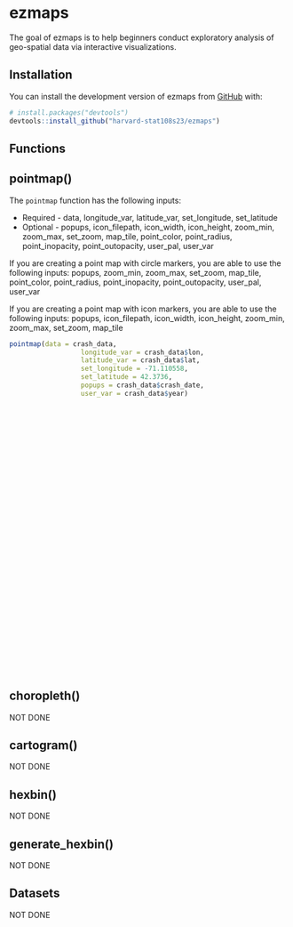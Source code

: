 
<!-- README.md is generated from README.Rmd. Please edit that file -->

# ezmaps

<!-- badges: start -->
<!-- badges: end -->

The goal of ezmaps is to help beginners conduct exploratory analysis of
geo-spatial data via interactive visualizations.

## Installation

You can install the development version of ezmaps from
[GitHub](https://github.com/) with:

``` r
# install.packages("devtools")
devtools::install_github("harvard-stat108s23/ezmaps")
```

## Functions

## pointmap()

The `pointmap` function has the following inputs:

- Required - data, longitude_var, latitude_var, set_longitude,
  set_latitude
- Optional - popups, icon_filepath, icon_width, icon_height, zoom_min,
  zoom_max, set_zoom, map_tile, point_color, point_radius,
  point_inopacity, point_outopacity, user_pal, user_var

If you are creating a point map with circle markers, you are able to use
the following inputs: popups, zoom_min, zoom_max, set_zoom, map_tile,
point_color, point_radius, point_inopacity, point_outopacity, user_pal,
user_var

If you are creating a point map with icon markers, you are able to use
the following inputs: popups, icon_filepath, icon_width, icon_height,
zoom_min, zoom_max, set_zoom, map_tile

``` r
pointmap(data = crash_data,
                  longitude_var = crash_data$lon,
                  latitude_var = crash_data$lat,
                  set_longitude = -71.110558,
                  set_latitude = 42.3736,
                  popups = crash_data$crash_date,
                  user_var = crash_data$year)
```

<div class="leaflet html-widget html-fill-item-overflow-hidden html-fill-item" id="htmlwidget-ad5cacf107df1125181b" style="width:75%;height:480px;"></div>
<script type="application/json" data-for="htmlwidget-ad5cacf107df1125181b">{"x":{"options":{"minZoom":12,"maxZoom":19,"crs":{"crsClass":"L.CRS.EPSG3857","code":null,"proj4def":null,"projectedBounds":null,"options":{}}},"setView":[[42.3736,-71.110558],13,[]],"calls":[{"method":"addTiles","args":["https://{s}.tile.openstreetmap.org/{z}/{x}/{y}.png",null,null,{"minZoom":0,"maxZoom":18,"tileSize":256,"subdomains":"abc","errorTileUrl":"","tms":false,"noWrap":false,"zoomOffset":0,"zoomReverse":false,"opacity":1,"zIndex":1,"detectRetina":false,"attribution":"&copy; <a href=\"https://openstreetmap.org\">OpenStreetMap<\/a> contributors, <a href=\"https://creativecommons.org/licenses/by-sa/2.0/\">CC-BY-SA<\/a>"}]},{"method":"addCircleMarkers","args":[[42.37011092,42.37057218,42.39463107,42.36016348,42.38858698,42.3752588,42.37275294,42.39406689,42.37435283,42.36150333,42.37347159,42.36795628,null,42.39541151,null,42.38590086,42.36710672,42.36876999,42.37348376,42.36750728,42.3721878,42.37435283,42.37054363,42.35966356,42.37396557,42.37397261,42.36016348,42.36829918,42.3719476,42.36725916,42.39471136,42.37492501,42.36659322,42.36541239,42.36612565,42.37338279,42.37260995,null,42.36501392,42.37007682,42.38130889,42.35737323,42.37228335,42.36578954,42.36993633,42.36297997,42.37007682,42.36963579,42.37058122,42.36981846,42.36419522,42.3592448,42.35399831,42.36083373,42.36515433,42.38716771,42.36265402,42.37372467,42.36993633,42.39118847,42.36652235,42.37221741,42.36186778,42.37108482,42.36981846,42.36900353,42.37212375,42.36016348,42.36254709,null,42.3894274,42.36083373,42.36083373,42.37370476,42.36507209,42.38711555,42.36852372,42.36001181,42.37435283,42.36890517,42.3553517,42.38005914,42.36297997,42.3716117,42.37750586,42.36635269,42.37102118,42.36270969,42.3628319,42.3721878,42.37318903,42.37149155,42.36502525,42.37191986,42.36417562,42.36430552,42.35753628,42.35809988,42.3718952,42.35788489,42.37156818,42.38745487,42.37007101,42.37452939,42.37085451,42.37191986,42.35663246,42.39000606,42.36770233,42.37559475,42.36659322,42.36635269,42.36272086,42.36710672,42.37334005,42.39093828,42.36463508,42.35481204,42.36442912,42.37221741,42.3733491,42.3714165,42.36297997,42.36578954,42.37762549,42.36705189,42.3600278,42.36686667,42.36981846,42.36265402,42.37519517,42.39478984,42.36083373,42.3726512,42.37531132,42.37808419,42.37320091,42.39264899,42.35413089,42.35399831,42.37737745,42.37519517,42.37876502,42.36621807,42.3725658,42.37291027,42.3646751,42.390985,42.36931392,42.3700943,42.39662463,42.39010188,42.39890194,42.36700063,42.36627634,42.35615642,42.39317246,42.36001181,42.36716938,42.36016348,42.36480919,42.36333576,42.36507209,42.36981846,42.38877777,42.35898456,42.36297997,42.36710672,42.37372467,42.38383745,42.37218841,42.36659322,42.37397261,42.36707411,42.3648597,42.37402049,42.38739962,42.37443186,42.36486893,42.39946158,42.390985,42.3725658,42.37004552,42.36198396,42.38168099,42.36272069,42.37143823,42.3762591,42.3733821,42.37526713,42.38156485,42.36148728,42.36501392,42.37230152,42.39010084,42.3592448,42.37372467,42.36898109,42.37372467,42.39406689,42.37196636,42.36016348,42.36927687,42.36016348,42.36398408,42.39753793,42.36342024,42.3728477,42.36129893,null,42.39356069,42.37547219,42.36578954,42.35966356,42.38681423,42.37393895,42.38749107,42.36510786,42.37234729,42.38965074,42.36270969,42.3653988,42.36169136,42.38432797,42.36475591,42.36336436,42.36297997,null,42.36725916,42.36414994,42.36523659,42.3733491,42.35941455,42.36680952,42.3728477,42.36708324,42.36993633,42.38915935,42.39306123,42.36417562,42.37191986,42.36175762,42.37007101,42.37372467,42.35837974,42.37212375,42.36016348,42.36578954,42.36083373,42.36640147,42.37224794,42.36258845,42.37547219,42.3721878,42.36270969,42.37108482,42.36083373,42.37085451,42.36782717,42.36598658,42.36255642,42.36774921,42.36829918,42.37229022,42.38525198,42.36016348,42.36425786,42.37068501,42.36506792,42.36621649,42.37519517,42.36083373,42.36975378,42.3733821,42.37998311,42.36602572,42.36630161,42.36572763,42.36083373,42.36083373,42.36494422,42.39667829,42.36016348,42.37081247,42.3572043,42.36272086,42.3725658,42.36963579,42.37704615,null,42.3924948,42.37547219,42.36641217,42.36898109,42.35776698,42.35943938,42.35458312,42.38596786,42.38858698,42.39641866,42.36334703,42.37700303,42.38912372,42.37677641,42.3622016,42.37762549,42.35818563,42.37408299,42.38806222,42.37818169,42.36502525,42.37149155,42.37304379,42.37155344,42.35818563,42.35992644,42.36016348,42.36659322,42.37372467,42.37209591,42.3716423,42.39744633,42.38915935,42.37521351,42.36388581,42.36189015,42.36016348,42.39846799,42.3716423,42.39000606,42.37372467,42.37959551,42.3714165,42.37196636,42.37198466,42.36473547,42.37499142,42.37267351,42.37738137,42.36265402,42.36138626,42.36981846,42.35818563,42.37717496,42.36442912,42.36414994,42.36928439,42.36442912,42.37007682,42.36083373,42.35753628,42.36539886,42.36388471,42.3721878,42.36083373,42.37515523,42.36585234,42.37547219,42.35513023,42.36821231,42.36400356,42.35753628,42.37448929,42.37596507,42.39179576,42.39572049,42.37191986,42.39118847,42.38625586,42.36785153,42.38259303,42.37255872,42.38483393,42.39093828,42.36530445,42.37231502,42.3700943,42.36536707,42.37209591,42.37291027,42.36281702,42.36621807,42.39209718,42.38378998,42.38058536,42.36272086,42.36830888,42.35610011,42.37525991,42.36609606,42.36917619,42.37011092,42.36515433,42.36200391,42.36448726,42.38389798,42.3721878,42.36126512,42.37310748,42.39406689,42.39744633,42.37414954,42.36491203,42.36812855,42.36771809,42.39744633,42.38483393,42.37750586,42.3842304,42.37576122,42.39013209,42.37484716,42.37998311,42.37998311,42.37469587,42.36321295,42.36297703,42.36515433,42.36351198,42.3592448,42.35901555,42.37134547,42.38083812,42.36138626,42.37547219,42.3622016,42.37404702,42.37336181,42.38138105,42.36879668,42.37615199,42.36885063,42.38378998,42.37575922,42.37080192,42.36981846,42.36148728,42.3592448,42.36507209,42.37047495,42.37316777,42.3553517,42.35753628,42.39347553,42.37285131,42.36598658,42.36970444,42.38346166,42.36630241,42.37116012,42.36917619,42.39157618,42.37700516,42.36321295,42.37274747,42.37172281,42.36885063,42.38538289,42.38072428,42.36507096,42.36579067,42.36344362,42.37342548,42.37231775,42.37632772,42.37789843,42.37211933,42.36979721,42.37982569,42.37370109,42.37011541,42.36442605,42.37241057,42.38013524,42.38362854,42.37876896,42.36298168,42.37639141,42.3748341,42.37164172,42.36510616,42.39347608,42.3835307,42.38942739,42.36978588,42.37219004,42.3728486,42.37631537,42.38670297,42.3687851,42.3974469,42.36927524,42.36526398,42.38877663,42.38916217,42.3678532,42.39306174,42.37396867,42.3777432,42.36016631,42.37228746,42.35753823,42.35753823,42.37338549,42.37693047,42.36083644,42.36525307,42.36931731,42.37277167,42.3695522,42.35395864,42.36105005,42.36639934,42.39884546,42.37007739,42.39141205,42.39000439,42.36272287,42.38617502,42.36016631,42.37338549,42.37112681,42.38581263,42.36272287,42.38891641,42.36471315,42.36957387,42.37219004,42.37228909,42.3763367,42.39032309,42.38975384,42.36957387,42.37004945,42.39339978,42.37470524,42.37291252,42.3698162,42.39370847,42.36298168,42.35511337,42.37231775,42.358752,42.36486549,42.36226586,42.37634583,42.3623622,42.37200807,42.3596419,42.36416465,42.37762267,42.37519969,42.3664133,42.37082631,42.3738387,42.37085267,42.39032309,42.36489951,42.363418,42.39479856,42.38241027,42.3643027,42.37547105,42.3658786,42.37275352,42.37061451,42.36750512,42.38156427,42.36287944,42.36658985,42.36471315,42.36881885,42.37256499,42.36448522,42.36957387,42.3855611,42.36187058,42.39790316,42.36782814,42.37335213,42.37320373,42.36876607,42.36175353,42.35593316,null,42.37515149,42.36168966,42.35535339,42.36579067,42.37982569,42.36384627,42.36175353,42.3759857,42.35753823,42.36598773,42.38083741,42.36279751,42.37596506,42.37338549,42.37311407,42.36559134,42.37231233,42.37011541,42.36935474,42.3813805,42.36272287,42.38087441,42.36968709,42.37738235,42.38174578,42.37445938,42.3653911,42.35912283,42.37428128,42.39467006,42.36272287,42.37082573,42.39368067,42.36540004,42.3678532,42.36829386,42.36900299,42.36928494,42.36706557,42.38156427,42.37519969,42.36888833,42.37183982,42.37085267,42.37434551,42.37469868,42.37396867,42.35912281,42.39797722,42.36137286,null,42.37372801,42.36830199,42.37241057,42.39393868,42.35905276,42.35905276,42.36913107,42.37305611,42.37011541,42.35949177,42.38916217,42.37483135,42.39179969,42.35703916,42.36298111,42.37334468,42.3614846,42.37045618,42.37338275,42.37338549,42.39308197,42.36258456,42.37452603,42.3643045,42.35818886,42.36197951,42.36559134,42.36885008,42.36228828,42.35912281,42.37221776,42.39099556,42.36931731,42.38679581,42.37662442,42.36492385,42.37357068,42.37277167,42.37169837,42.3974469,42.3817375,42.36917563,42.37338549,42.38537656,42.36711064,42.38013524,42.37210042,42.37876896,42.39662688,42.36280398,42.37238003,42.38272498,42.36235482,42.36928494,42.37118989,42.39541151,42.37715579,42.36519462,42.37164172,42.36579067,42.37998296,42.35837862,42.3710178,42.36286267,42.39133187,42.36168967,42.37470524,42.36540003,42.37211933,42.36472646,42.36957387,42.36838012,42.36838012,42.36405554,42.37141324,42.36922246,null,42.36748947,42.37515149,42.36698764,42.37080349,42.36271258,42.36507963,42.39025253,42.36657032,42.35703248,42.37210042,42.37943431,42.36393321,42.36083644,42.37221776,42.36227582,42.36931731,42.36931731,42.37236021,42.36981588,42.36742656,42.36711064,42.37396953,42.39339978,42.39398959,42.37219004,null,42.37597712,42.36197951,42.37086604,42.37324674,42.36168967,42.38923883,42.36175353,42.37141804,42.3748608,42.35733229,42.36701562,42.37082399,42.36393321,42.39267491,42.36560001,42.35703248,42.37081652,42.38078486,42.36650411,42.37062956,42.36016631,42.37322957,42.36138439,42.35818886,42.36948473,42.36372006,42.36559134,42.37009824,42.37141804,42.37348707,42.37211933,42.39070095,42.36876198,42.35445696,42.37626055,42.38174578,42.37389258,42.37771669,42.36388868,42.38560317,42.36344914,42.37306117,42.36083644,42.39111891,42.35943891,42.37653358,42.37275352,42.37789843,42.36787996,42.37089247,42.36507096,42.37537792,42.38943607,42.36876607,42.39179606,42.38383969,42.39352501,42.39370847,42.37371733,42.37682592,42.35453197,42.36971225,42.39467006,42.37275352,42.37258653,null,42.37456722,42.35736869,42.36664513,42.39087683,42.36629773,42.37234777,42.36414513,42.3786341,42.36471315,42.37200596,42.3614846,42.37534203,42.36473875,42.36982455,42.37024957,42.36974385,42.35398568,42.37275352,42.37519969,42.37653358,42.38711667,42.3974469,42.37256499,42.36451178,42.37439025,42.39569574,42.36618971,42.37009824,42.37269807,42.37396867,42.35806525,42.37141324,42.36830199,42.3835307,42.36326752,42.36227933,42.37191591,42.37653358,42.36292491,42.36153877,42.38924764,42.37428566,42.38689316,42.36502263,42.37750359,42.36830199,42.37085267,42.39000439,42.37485866,42.36207707,42.37673451,42.37011541,42.37219004,42.36473875,42.36271258,42.39180474,42.36498496,42.37307981,42.37435488,42.38241027,42.35662385,42.38777168,42.38208988,42.38094337,42.37897462,42.3710178,42.37275352,42.39469571,42.35736869,42.36525307,42.36271258,42.37149491,42.37142192,42.37228648,42.3648991,42.37331616,42.36258456,42.37318449,null,42.36634418,42.36932598,42.36958319,42.37172505,42.37315715,42.36083644,42.36442605,42.38256267,42.39965698,42.37123085,42.36777033,42.39053195,42.38156427,42.36083644,42.38906493,42.37338549,42.37273941,42.38918271,42.36878535,42.38832658,42.37738137,42.37096547,42.37053372,42.39393868,42.39399827,42.37222231,42.3648368,42.35398568,null,42.3672951,42.36596325,42.37372801,42.35889133,42.37102079,42.36443473,42.37347515,42.36416465,42.35545534,42.37219004,42.36441139,42.36388793,42.36851976,42.37896595,42.39264899,42.37102079,42.36138439,42.35628172,42.38537656,42.36931731,42.36838012,42.38358051,42.37421518,42.36931731,42.37291252,42.36227416,42.37419882,42.36254439,42.37219004,42.39096687,42.35898512,42.36880115,42.36471315,42.38815637,42.36914399,42.35398568,42.35890887,42.37865829,42.35398568,42.36880115,42.36083644,42.33350852,42.37425594,42.36974384,42.37165656,42.38875967,42.39118565,42.37469868,42.37310278,42.36830199,42.37590137,42.37318563,42.36635517,42.35649434,42.38028481,42.38156427,42.39941199,42.39572389,42.37047495,42.37093092,42.39662688,42.37210042,42.37210042,42.36084528,42.38346113,42.3981184,42.37219004,42.37219004,42.36473875,42.38688956,42.36922246,42.3643027,42.37752298,42.39984738,42.37961309,42.37139223,42.36777033,42.35764071,42.37066952,42.36083644,42.37313374,42.36922233,42.36886242,42.36560001,42.37823324,42.3614846,42.36830199,42.3664785,42.37377044,42.35398568,42.36618971,42.38866765,42.37219004,42.38242458,42.36148013,42.38655496,42.3710178,42.38861794,42.36321046,42.37087272,42.37998297,42.39467006,42.36940083,42.37378065,42.36668842,42.37011541,42.36993184,42.37435488,42.35580871,42.35863227,42.36207707,42.40259649,42.36083644,42.36987436,42.37492901,42.37505814,42.37378564,42.37212801,42.37547105,42.37301505,42.36905236,42.35616114,42.37335147,42.36847715,42.3718282,42.37277167,42.36787996,42.3712304,42.36777917,42.38916217,42.36579067,42.36829809,42.3951361,42.37256499,42.37435488,42.37318563,42.36291851,42.37191591,42.36931731,42.3601663,42.36767656,42.35398568,42.364547,42.36517257,42.3566953,42.37225433,42.37435488,42.37487068,42.38423434,42.3989945,42.36682769,42.36394593,42.36839986,42.36375513,42.3658786,42.36437266,42.36147795,42.39016082,42.36635517,42.36161889,42.38952199,42.37519969,42.36001851,42.37488548,42.39054819,42.36471315,42.37116432,42.3632747,42.37006501,42.36876607,42.38681029,42.36911469,42.35886625,42.37108539,42.3664133,42.3908362,42.37213576,42.36471315,42.38916217,42.37277167,42.36382647,42.3732005,42.37614919,42.39304784,42.39452658,42.36696425,42.37275352,42.38802005,42.37347515,42.38971361,42.36928494,42.36625915,42.3741488,42.36677578,42.38156427,42.35684371,42.35634305,42.3698162,42.37878892,42.35543593,42.36820068,42.37464474,42.36791732,42.37519969,42.37228648,42.3601663,42.36299035,42.38716774,42.37487068,42.37219004,42.36511484,42.37360318,42.39161278,42.37737948,42.397024,42.36451178,42.38858303,42.36917563,42.36321046,42.37225123,42.36876607,42.37435488,42.37369462,42.36993184,42.37264467,42.35818886,42.40094149,42.37207688,42.36787996,42.37323695,42.37896595,42.37225123,42.36931731,42.37156532,42.37801164,42.3601663,42.3714008,42.36821619,42.36917563,42.36083644,42.38013524,42.38147191,42.36549535,42.368661,42.37314132,42.39462259,42.37219004,42.36957387,42.40065189,42.403892,42.38241027,42.36598773,42.37514982,42.37656767,42.37334467,42.37291252,42.37729882,42.35398568,42.35594464,42.38151029,42.38208988,42.36360738,42.37275352,42.37423441,42.38928451,42.37340707,42.37219004,42.36629773,42.36629717,42.36221058,null,42.36721955,42.3687851,42.36696425,42.37219004,42.36207707,42.3698162,42.37219004,42.36982487,42.36071463,42.36913045,42.37002726,42.36502538,42.36698764,42.36085883,42.37401766,42.38909132,42.3978372,42.36138439,42.39651848,42.37011541,42.39984738,42.38156427,42.36298111,42.37219004,42.37164172,42.36579067,42.36493641,42.36924337,42.3643027,42.3734622,42.39025253,42.37372801,42.36287944,42.36475599,42.38323962,42.3652867,42.37662442,42.37281569,42.36298168,42.37092663,42.39828619,42.36478748,42.38737039,42.36480689,42.39513225,42.37142232,42.39890364,42.35398568,42.35398568,42.36471315,42.36559134,42.36485117,42.39133187,42.37291252,42.39179606,42.37004944,42.38937429,42.37216003,42.36480689,42.39025253,42.38916217,42.3698162,42.36517257,42.37322957,42.38625829,42.36517988,42.38241027,42.37275352,42.39016621,42.3673351,42.37378933,42.36397903,42.36000983,42.3611191,42.37164172,42.38908064,42.36659083,null,42.36442272,42.37291252,42.36149484,42.38204465,42.35818886,42.37211933,42.37205342,42.3601663,42.3601663,42.40027534,42.38204465,42.37487068,42.35736869,42.39016621,42.37247496,42.37207688,42.37149491,42.37181873,42.37211933,42.36321046,42.37525435,null,42.37149491,42.37225123,42.3749681,42.36083644,42.36218953,42.39452658,42.39000439,42.36298111,42.3601663,42.38109863,42.39525354,null,42.37738137,42.39339978,42.39010349,42.36885008,42.37996349,42.37225123,42.37232643,null,42.36083644,42.38068992,42.37087272,42.3710178,42.39259927,null,null],[-71.11293535,-71.11356387,-71.14244504,-71.09484827,-71.11900383,-71.14593003,-71.09327421,-71.14051708,-71.11879817,-71.08431485,-71.1005303,-71.09380282,null,-71.12808203,null,-71.12347687,-71.09542295,-71.094781,-71.09885467,-71.10973405,-71.09898431,-71.11879817,-71.08720573,-71.0986267,-71.12148383,-71.11277816,-71.09484827,-71.10175275,-71.08707515,-71.07772117,-71.14511664,-71.13420282,-71.10569696,-71.07985802,-71.09294048,-71.11948395,-71.09870238,null,-71.10458992,-71.10293138,-71.13732311,-71.10802434,-71.12188242,-71.09209283,-71.09619402,-71.09958897,-71.10293138,-71.08014563,-71.11357595,-71.12245564,-71.07691611,-71.08714593,-71.11101904,-71.0959972,-71.10615511,-71.12822988,-71.09905689,-71.1008201,-71.09619402,-71.13274848,-71.08804537,-71.11556929,-71.10078567,-71.11609824,-71.12245564,-71.11025902,-71.08849454,-71.09484827,-71.09679961,null,-71.11995819,-71.0959972,-71.0959972,-71.1188385,-71.10318132,-71.13160629,-71.09900754,-71.08763862,-71.11879817,-71.09996424,-71.09877544,-71.15243603,-71.09958897,-71.10683124,-71.12214262,-71.09349747,-71.07985719,-71.08430693,-71.07830915,-71.09898431,-71.12078427,-71.09811455,-71.07739616,-71.08686893,-71.1016816,-71.11605441,-71.09276511,-71.10726724,-71.12156907,-71.10234028,-71.09943747,-71.14213344,-71.08346938,-71.10705594,-71.07859561,-71.08686893,-71.09687372,-71.12070769,-71.0857067,-71.11594945,-71.10569696,-71.09349747,-71.08992749,-71.09542295,-71.12290814,-71.12220808,-71.1123133,-71.11204577,-71.10209276,-71.11556929,-71.12292023,-71.12109842,-71.09958897,-71.09209283,-71.10944091,-71.07522162,-71.09466705,-71.1061505,-71.12245564,-71.09905689,-71.11223643,-71.12722555,-71.0959972,-71.09250995,-71.14544406,-71.12006279,-71.11086451,-71.12501558,-71.11028995,-71.11101904,-71.11063239,-71.11223643,-71.12451505,-71.08604421,-71.12016879,-71.09448735,-71.10033091,-71.15725826,-71.10100577,-71.11334825,-71.12946175,-71.14219132,-71.13214493,-71.10636214,-71.10517691,-71.09208211,-71.14823451,-71.08763862,-71.07534224,-71.09484827,-71.0773976,-71.09834846,-71.10318132,-71.12245564,-71.11952489,-71.10012409,-71.09958897,-71.09542295,-71.1008201,-71.13409054,-71.0889555,-71.10569696,-71.11277816,-71.07636267,-71.10164087,-71.10305232,-71.12756058,-71.12642276,-71.09911569,-71.13260325,-71.15725826,-71.12016879,-71.10692596,-71.09795645,-71.12978004,-71.08987893,-71.08313256,-71.12355856,-71.09810254,-71.14571143,-71.11631391,-71.11595012,-71.10458992,-71.12193088,-71.15064412,-71.08714593,-71.1008201,-71.10369099,-71.1008201,-71.14051708,-71.11858187,-71.09484827,-71.07313059,-71.09484827,-71.09838077,-71.13636762,-71.10192915,-71.09975718,-71.09260736,null,-71.13415573,-71.11429887,-71.09209283,-71.0986267,-71.11924525,-71.11887352,-71.14219395,-71.08276152,-71.10869645,-71.12018144,-71.08430693,-71.09107558,-71.09411012,-71.11609071,-71.11077079,-71.0860993,-71.09958897,null,-71.07772117,-71.0994723,-71.10128643,-71.12292023,-71.09390325,-71.09796219,-71.09975718,-71.07639904,-71.09619402,-71.14599793,-71.14719062,-71.1016816,-71.08686893,-71.0975937,-71.08346938,-71.1008201,-71.10486203,-71.08849454,-71.09484827,-71.09209283,-71.0959972,-71.08198815,-71.11933294,-71.08814383,-71.11429887,-71.09898431,-71.08430693,-71.11609824,-71.0959972,-71.07859561,-71.08787905,-71.10469311,-71.08424724,-71.11473447,-71.10175275,-71.08973189,-71.1372762,-71.09484827,-71.08173523,-71.11499583,-71.10721184,-71.09317056,-71.11223643,-71.0959972,-71.10585937,-71.09810254,-71.11985709,-71.09268618,-71.09178602,-71.08236894,-71.0959972,-71.0959972,-71.08982809,-71.12935212,-71.09484827,-71.1047965,-71.10079082,-71.08992749,-71.12016879,-71.08014563,-71.1359269,null,-71.12466428,-71.11429887,-71.10540672,-71.10369099,-71.11531722,-71.09630958,-71.1109062,-71.11921391,-71.11900383,-71.12980305,-71.08379287,-71.11981429,-71.1179683,-71.12759886,-71.0907442,-71.10944091,-71.09308868,-71.11887265,-71.1182176,-71.15083139,-71.07739616,-71.09811455,-71.08647305,-71.0752521,-71.09308868,-71.10173263,-71.09484827,-71.10569696,-71.1008201,-71.08826404,-71.08479458,-71.13022215,-71.14599793,-71.11233345,-71.10118569,-71.09687663,-71.09484827,-71.13157658,-71.08479458,-71.12070769,-71.1008201,-71.12244584,-71.12109842,-71.11858187,-71.0873663,-71.08935599,-71.13527092,-71.12007101,-71.11062857,-71.09905689,-71.09695268,-71.12245564,-71.09308868,-71.12834933,-71.10209276,-71.0994723,-71.11345033,-71.10209276,-71.10293138,-71.0959972,-71.09276511,-71.09876027,-71.09316128,-71.09898431,-71.0959972,-71.11914545,-71.10231447,-71.11429887,-71.11029593,-71.0798637,-71.10139132,-71.09276511,-71.12195423,-71.12449525,-71.12383543,-71.12826461,-71.08686893,-71.13274848,-71.11918789,-71.10771659,-71.11958639,-71.09181848,-71.11934218,-71.12220808,-71.07988302,-71.11514374,-71.11334825,-71.10518258,-71.08826404,-71.09448735,-71.09165069,-71.08604421,-71.12420512,-71.11945776,-71.12783143,-71.08992749,-71.09422548,-71.09653724,-71.11274599,-71.0797078,-71.11073144,-71.11293535,-71.10615511,-71.11429602,-71.11386812,-71.11944496,-71.09898431,-71.09505619,-71.1179072,-71.14051708,-71.13022215,-71.11885437,-71.10902166,-71.10187523,-71.09518837,-71.13022215,-71.11934218,-71.12214262,-71.12196885,-71.1193852,-71.12070694,-71.13805225,-71.11985709,-71.11985709,-71.10835409,-71.09669825,-71.09361628,-71.10615511,-71.09982839,-71.08714593,-71.09355676,-71.08238041,-71.1197791,-71.09695268,-71.11429887,-71.0907442,-71.11888501,-71.1185856,-71.12611456,-71.07346858,-71.14074034,-71.07229575,-71.11945776,-71.11938466,-71.10961659,-71.12245564,-71.11595012,-71.08714593,-71.10318132,-71.09687541,-71.11810137,-71.09877544,-71.09276511,-71.13285665,-71.12143472,-71.10469311,-71.10198672,-71.12364926,-71.09177804,-71.08092469,-71.11073144,-71.11908297,-71.1123589,-71.09669825,-71.12339734,-71.07969469,-71.07229575,-71.11927815,-71.15383417,-71.10318019,-71.09209453,-71.10037688,-71.0930344,-71.10861544,-71.11566226,-71.10812973,-71.08849057,-71.07134647,-71.11650642,-71.10051045,-71.11293419,-71.10209844,-71.09066164,-71.12506492,-71.11608357,-71.12451674,-71.09959332,-71.1193061,-71.11446156,-71.08479003,-71.0827585,-71.13285513,-71.11959592,-71.11995496,-71.07132547,-71.09897917,-71.12330016,-71.11572974,-71.12950149,-71.10970173,-71.13022499,-71.07312813,-71.07953916,-71.11952148,-71.14599829,-71.10771355,-71.12528355,-71.11277686,-71.12005782,-71.09485242,-71.12188203,-71.09276113,-71.09276113,-71.09810612,-71.1159516,-71.09600214,-71.10499419,-71.1010103,-71.10972509,-71.07368676,-71.11097557,-71.09553538,-71.11353683,-71.13190366,-71.10293289,-71.12323682,-71.12071245,-71.08993201,-71.13098635,-71.09485242,-71.09810612,-71.11621674,-71.11923401,-71.08993201,-71.14500087,-71.10257396,-71.11185905,-71.09897917,-71.08973284,-71.12607074,-71.1209542,-71.12443955,-71.11185905,-71.10692024,-71.13081342,-71.1305786,-71.09448791,-71.12245395,-71.13621999,-71.09959332,-71.10502278,-71.10861544,-71.09338918,-71.09624597,-71.11355031,-71.13974813,-71.09041155,-71.12062669,-71.10697313,-71.10318015,-71.10943902,-71.11224171,-71.10540899,-71.07840344,-71.11244622,-71.07859781,-71.1209542,-71.10288969,-71.10193201,-71.14052623,-71.13102331,-71.11605234,-71.11429281,-71.1060201,-71.09327914,-71.1217795,-71.09324927,-71.11630861,-71.09234102,-71.10569945,-71.10257396,-71.09683608,-71.12016653,-71.11387184,-71.11185904,-71.11940041,-71.10078338,-71.13090499,-71.08787976,-71.11857959,-71.11086468,-71.09478481,-71.09759922,-71.10550622,null,-71.11914085,-71.09410595,-71.09878143,-71.09209453,-71.11650642,-71.10884103,-71.09759922,-71.14158266,-71.09276113,-71.10469841,-71.11990641,-71.09136153,-71.12449202,-71.09810612,-71.11492558,-71.104007,-71.11513785,-71.11293419,-71.09001748,-71.12611741,-71.08993201,-71.11639549,-71.1180623,-71.13371106,-71.1197983,-71.12192917,-71.10661382,-71.11106699,-71.12545155,-71.14130757,-71.08993201,-71.07839917,-71.12614164,-71.09107634,-71.10771355,-71.08057389,-71.11026395,-71.11344805,-71.07627192,-71.11630861,-71.11224171,-71.0724134,-71.10739686,-71.07859781,-71.11359783,-71.10835483,-71.11277686,-71.111067,-71.12961231,-71.09993175,null,-71.10081851,-71.10175008,-71.09066164,-71.12640979,-71.08677501,-71.08677501,-71.0731126,-71.12111774,-71.11293419,-71.10100248,-71.14599829,-71.11445676,-71.12384045,-71.0925021,-71.09361146,-71.12291776,-71.11594578,-71.11448832,-71.11948269,-71.09810612,-71.12547617,-71.0881473,-71.10706146,-71.0914095,-71.09308917,-71.09795381,-71.104007,-71.07229974,-71.08381815,-71.111067,-71.11556773,-71.11995294,-71.1010103,-71.11911974,-71.11409074,-71.10157458,-71.1117764,-71.10972509,-71.11785633,-71.13022499,-71.11967654,-71.11073372,-71.09810612,-71.11940532,-71.09541876,-71.12506492,-71.08826628,-71.12451674,-71.12946269,-71.09929541,-71.12180535,-71.11969421,-71.08517184,-71.11344805,-71.10573773,-71.12808203,-71.1198717,-71.07819652,-71.08479003,-71.09209453,-71.11998307,-71.10486431,-71.07985531,-71.10243189,-71.1233225,-71.09410595,-71.1305786,-71.09107634,-71.08849057,-71.09916022,-71.11185905,-71.10877828,-71.10877828,-71.07704832,-71.11705617,-71.07302586,null,-71.0963852,-71.11914085,-71.10634762,-71.07593998,-71.08431158,-71.10318079,-71.1210569,-71.09357539,-71.09251665,-71.08826628,-71.12573437,-71.08342519,-71.09600214,-71.11556773,-71.09843825,-71.1010103,-71.1010103,-71.08462045,-71.07138108,-71.10701451,-71.09541876,-71.12148741,-71.13081342,-71.12632068,-71.09897917,null,-71.12098926,-71.09795382,-71.10491803,-71.0970967,-71.09410595,-71.11980064,-71.09759922,-71.12109976,-71.12234017,-71.10051883,-71.09786014,-71.0783863,-71.08342519,-71.12504275,-71.1040076,-71.09251665,-71.10479269,-71.11641397,-71.09387733,-71.09706051,-71.09485242,-71.10556491,-71.09695084,-71.09308917,-71.10143391,-71.09973189,-71.104007,-71.11334842,-71.12109976,-71.09886648,-71.08849057,-71.12190855,-71.10964206,-71.11044013,-71.1257658,-71.1197983,-71.12437883,-71.1089926,-71.10118808,-71.1323524,-71.10037216,-71.09567816,-71.09600214,-71.12258944,-71.09630809,-71.1221507,-71.09327914,-71.10812973,-71.09736067,-71.07890085,-71.10318019,-71.14378946,-71.11995558,-71.09478481,-71.12383591,-71.13408674,-71.15036902,-71.13621999,-71.11907739,-71.13728127,-71.10119869,-71.08997871,-71.14130757,-71.09327914,-71.11607566,null,-71.12843315,-71.09268025,-71.0818504,-71.15722895,-71.0820439,-71.09481531,-71.10453675,-71.1165673,-71.10257396,-71.11869461,-71.11594578,-71.14456445,-71.08935143,-71.07138168,-71.11775952,-71.11234357,-71.11100067,-71.09327914,-71.11224171,-71.1221507,-71.13160552,-71.130225,-71.12016653,-71.10512991,-71.11881693,-71.136295,-71.0957879,-71.11334842,-71.11641319,-71.11277686,-71.10436886,-71.11705617,-71.10175008,-71.11959592,-71.08585993,-71.10759066,-71.08687087,-71.1221507,-71.09290432,-71.09722199,-71.11773261,-71.10514523,-71.14102182,-71.07740023,-71.1221377,-71.10175008,-71.07859781,-71.12071245,-71.13805836,-71.09811331,-71.12234343,-71.11293419,-71.09897917,-71.08935143,-71.08431158,-71.12383653,-71.10812987,-71.12626912,-71.1187994,-71.13102331,-71.10673681,-71.11922773,-71.1196417,-71.14000721,-71.12418681,-71.07985531,-71.09327914,-71.14051644,-71.09268025,-71.10499419,-71.08431158,-71.09811169,-71.11705678,-71.12187909,-71.10572573,-71.11954629,-71.0881473,-71.08108745,null,-71.10314621,-71.10101091,-71.11811823,-71.07969239,-71.1180666,-71.09600214,-71.10209844,-71.1162035,-71.13310267,-71.07659583,-71.11633955,-71.15388079,-71.11630861,-71.09600214,-71.11808368,-71.09810612,-71.12059137,-71.11991004,-71.10831052,-71.14308277,-71.11062857,-71.09395802,-71.08166016,-71.12640979,-71.12632129,-71.08921785,-71.08953076,-71.11100067,null,-71.09876455,-71.09254243,-71.10081851,-71.0881994,-71.09752888,-71.10209905,-71.10053225,-71.10318015,-71.10436854,-71.09897917,-71.11480635,-71.09316059,-71.0990015,-71.1241862,-71.125015,-71.09752888,-71.09695084,-71.1142082,-71.11940532,-71.1010103,-71.10877828,-71.13860356,-71.11883437,-71.1010103,-71.09448791,-71.0838072,-71.10443326,-71.09679524,-71.09897917,-71.15705999,-71.10012522,-71.07908353,-71.10257396,-71.11946412,-71.11725331,-71.11100067,-71.11559933,-71.12001241,-71.11100067,-71.07908353,-71.09600214,-71.07351297,-71.12647417,-71.07124753,-71.09370527,-71.11966751,-71.13274489,-71.10835483,-71.11971695,-71.10175008,-71.12081962,-71.12077935,-71.09350065,-71.11446694,-71.12728487,-71.11630861,-71.13268202,-71.13424246,-71.09687541,-71.07919368,-71.12946269,-71.08826628,-71.08826628,-71.10188901,-71.12364717,-71.12945661,-71.09897917,-71.09897917,-71.08935143,-71.11911402,-71.07302586,-71.11605234,-71.13246641,-71.13342641,-71.10950775,-71.08886735,-71.11633955,-71.09986022,-71.10006672,-71.09600214,-71.10011355,-71.07303481,-71.07229601,-71.1040076,-71.1291838,-71.11594578,-71.10175008,-71.10551625,-71.10086096,-71.11100067,-71.0957879,-71.11883984,-71.09897917,-71.12285276,-71.07996951,-71.14018655,-71.07985531,-71.11893375,-71.0967041,-71.09992486,-71.11998307,-71.14130757,-71.11136451,-71.10122694,-71.09434243,-71.11293419,-71.09619841,-71.1187994,-71.09738301,-71.10669528,-71.09811331,-71.13445039,-71.09600214,-71.07132874,-71.11006769,-71.13643654,-71.10119894,-71.08849117,-71.11429281,-71.09532161,-71.07320622,-71.11233244,-71.11856335,-71.11671132,-71.11343326,-71.10972509,-71.09736067,-71.08150254,-71.10943834,-71.14599829,-71.09209453,-71.10171539,-71.1260196,-71.12016653,-71.1187994,-71.12077935,-71.09282389,-71.08687087,-71.1010103,-71.09485242,-71.09346204,-71.11100067,-71.10381281,-71.10334264,-71.09473256,-71.07956443,-71.1187994,-71.15131353,-71.12197035,-71.13227501,-71.09243107,-71.08744878,-71.07174409,-71.10595414,-71.1060201,-71.11604913,-71.09223386,-71.14200152,-71.09350065,-71.11548486,-71.13265543,-71.11224171,-71.08763397,-71.15137893,-71.15400465,-71.10257396,-71.07674615,-71.11053293,-71.17699805,-71.09478481,-71.11924452,-71.11721074,-71.11559428,-71.11610032,-71.10540899,-71.15601887,-71.08860208,-71.10257396,-71.14599829,-71.10972509,-71.10354792,-71.12079372,-71.14074282,-71.12936718,-71.12707604,-71.09259058,-71.09327914,-71.14275277,-71.10053225,-71.12024554,-71.11344805,-71.09326746,-71.11885461,-71.09237044,-71.11630861,-71.10154517,-71.11427456,-71.12245395,-71.14682272,-71.10441006,-71.09818459,-71.10788125,-71.11352204,-71.11224171,-71.12187909,-71.09485242,-71.09959392,-71.1282389,-71.15131353,-71.09897917,-71.0827591,-71.09985437,-71.12374327,-71.12291141,-71.12990556,-71.10512991,-71.11899967,-71.11073373,-71.0967041,-71.11933108,-71.09478481,-71.1187994,-71.11206506,-71.09619841,-71.12009992,-71.09308917,-71.13599597,-71.08810036,-71.09736067,-71.09441924,-71.1241862,-71.11933108,-71.1010103,-71.10670782,-71.10763671,-71.09485242,-71.09534142,-71.0971728,-71.11073373,-71.09600214,-71.12506493,-71.11631906,-71.10909955,-71.11682962,-71.0809994,-71.12718516,-71.09897917,-71.11185905,-71.13551746,-71.13988269,-71.13102331,-71.10469841,-71.11857544,-71.11446621,-71.12291776,-71.09448791,-71.12283786,-71.11100067,-71.09699778,-71.13216964,-71.1196417,-71.10066959,-71.09327914,-71.10471611,-71.14288699,-71.10247912,-71.09897917,-71.0820439,-71.09178114,-71.09072236,null,-71.10668246,-71.10970173,-71.09259058,-71.09897917,-71.09811331,-71.12245395,-71.09897917,-71.12245456,-71.10449502,-71.10053769,-71.10280614,-71.10757648,-71.10634762,-71.1068112,-71.10304968,-71.14299938,-71.14112178,-71.09695084,-71.14323384,-71.11293419,-71.13342641,-71.11630861,-71.09361147,-71.09897917,-71.08479003,-71.09209453,-71.10295222,-71.11092172,-71.11605234,-71.12686247,-71.12105691,-71.10081851,-71.09234102,-71.11077264,-71.11951497,-71.10352511,-71.11409074,-71.09375173,-71.09959332,-71.07909557,-71.13120207,-71.1026858,-71.14211959,-71.08932899,-71.12759521,-71.09954268,-71.13214872,-71.11100067,-71.11100067,-71.10257396,-71.104007,-71.1028078,-71.1233225,-71.09448791,-71.12383591,-71.10692024,-71.12006288,-71.12050842,-71.08932899,-71.12105691,-71.14599829,-71.12245395,-71.10334264,-71.10556491,-71.11918247,-71.11502915,-71.13102331,-71.09327914,-71.14199685,-71.0930416,-71.10122754,-71.10570226,-71.08763337,-71.09297142,-71.08479003,-71.1455872,-71.08818793,null,-71.08859298,-71.09448791,-71.11594036,-71.12669977,-71.09308917,-71.08849057,-71.12028252,-71.09485242,-71.09485242,-71.13464789,-71.12669977,-71.15131353,-71.09268025,-71.14199685,-71.09120569,-71.08810036,-71.09811169,-71.08612915,-71.08849057,-71.0967041,-71.12184897,null,-71.09811169,-71.11933108,-71.14801438,-71.09600214,-71.08315711,-71.12707604,-71.12071245,-71.09361147,-71.09485242,-71.11987177,-71.12773389,null,-71.11062857,-71.13081343,-71.14219474,-71.07229974,-71.14452131,-71.11933108,-71.10861604,null,-71.09600214,-71.14126346,-71.09992486,-71.07985531,-71.12755064,null,null],10,null,null,{"interactive":true,"className":"","stroke":true,"color":"red","weight":5,"opacity":0.4,"fill":true,"fillColor":"red","fillOpacity":0.2},null,null,["01/11/2016","02/17/2016","02/17/2016","02/18/2016","02/18/2016","02/19/2016","01/14/2016","04/06/2016","04/03/2016","03/31/2016","03/31/2016","03/31/2016","03/24/2016","03/19/2016","03/19/2016","03/16/2016","03/15/2016","03/14/2016","01/29/2016","03/07/2016","03/07/2016","03/07/2016","03/05/2016","02/29/2016","02/28/2016","02/25/2016","01/31/2016","01/31/2016","02/01/2016","02/02/2016","02/04/2016","01/19/2016","02/10/2016","04/14/2016","04/13/2016","04/12/2016","04/28/2016","04/28/2016","05/02/2016","05/03/2016","05/04/2016","05/04/2016","02/21/2016","02/21/2016","02/23/2016","05/12/2016","07/27/2016","07/21/2016","07/21/2016","06/23/2016","07/16/2016","06/22/2016","05/25/2016","07/18/2016","07/18/2016","07/16/2016","07/12/2016","07/02/2016","06/30/2016","06/24/2016","06/22/2016","06/19/2016","06/19/2016","06/15/2016","06/14/2016","06/14/2016","06/09/2016","06/08/2016","06/08/2016","06/08/2016","06/07/2016","06/06/2016","06/05/2016","06/01/2016","05/28/2016","05/28/2016","05/27/2016","05/25/2016","05/25/2016","05/24/2016","05/20/2016","05/21/2016","05/18/2016","05/18/2016","05/18/2016","05/18/2016","05/18/2016","05/13/2016","04/19/2016","08/15/2016","08/15/2016","08/16/2016","08/05/2016","08/07/2016","08/05/2016","07/25/2016","07/26/2016","08/01/2016","08/19/2016","08/15/2016","09/02/2016","08/30/2016","09/07/2016","09/09/2016","09/09/2016","09/15/2016","09/18/2016","09/20/2016","09/20/2016","09/23/2016","09/24/2016","09/27/2016","10/09/2016","10/05/2016","10/05/2016","10/12/2016","10/14/2016","07/14/2016","07/25/2016","07/26/2016","07/29/2016","08/06/2016","08/10/2016","08/10/2016","08/24/2016","08/20/2016","08/30/2016","08/31/2016","08/30/2016","09/07/2016","09/07/2016","09/10/2016","09/13/2016","09/17/2016","09/22/2016","09/22/2016","09/22/2016","09/29/2016","08/26/2016","09/23/2016","10/03/2016","10/06/2016","10/11/2016","10/14/2016","10/17/2016","10/21/2016","10/22/2016","10/21/2016","10/21/2016","10/23/2016","10/23/2016","09/30/2016","10/24/2016","10/25/2016","10/29/2016","10/05/2016","10/27/2016","10/27/2016","10/28/2016","11/04/2016","11/06/2016","11/06/2016","11/07/2016","11/04/2016","10/05/2016","02/01/2017","01/31/2017","01/30/2017","01/26/2017","01/18/2017","12/16/2016","02/10/2016","02/25/2016","03/08/2016","03/25/2016","01/27/2016","01/03/2017","12/30/2016","12/29/2016","12/27/2016","12/16/2016","12/10/2016","12/09/2016","12/03/2016","12/02/2016","12/02/2016","12/01/2016","12/01/2016","11/30/2016","11/30/2016","11/29/2016","11/07/2016","11/26/2016","11/23/2016","11/23/2016","11/21/2016","11/20/2016","11/18/2016","11/17/2016","11/07/2016","11/12/2016","11/10/2016","11/02/2016","11/16/2016","03/16/2017","03/08/2017","02/24/2017","02/24/2017","02/23/2017","11/12/2016","11/28/2016","11/28/2016","02/21/2016","02/29/2016","03/30/2016","04/29/2016","04/29/2016","04/30/2016","04/30/2016","05/09/2016","05/13/2016","03/30/2016","04/15/2016","04/20/2016","04/21/2016","04/21/2016","05/18/2016","06/08/2016","06/21/2016","06/21/2016","06/26/2016","07/29/2016","08/09/2016","08/09/2016","08/09/2016","06/26/2016","06/30/2016","07/06/2016","07/29/2016","08/05/2016","08/07/2016","08/17/2016","09/07/2016","10/15/2016","10/13/2016","10/31/2016","11/04/2016","10/03/2016","01/06/2017","01/12/2017","01/19/2017","01/23/2017","02/07/2017","02/07/2017","02/17/2017","02/17/2017","02/23/2017","02/23/2017","03/09/2017","03/18/2017","03/19/2017","03/20/2017","03/21/2017","03/21/2017","03/27/2017","04/02/2017","04/05/2017","04/06/2017","04/09/2017","04/11/2017","04/12/2017","04/13/2017","04/14/2017","04/14/2017","04/21/2017","04/25/2017","04/25/2017","04/25/2017","04/25/2017","04/25/2017","04/27/2017","04/27/2017","04/29/2017","05/01/2017","05/02/2017","05/04/2017","05/05/2017","05/05/2017","05/10/2017","05/10/2017","05/11/2017","05/11/2017","05/14/2017","05/16/2017","05/14/2017","05/18/2017","04/23/2017","05/24/2017","05/24/2017","05/25/2017","05/25/2017","01/17/2017","05/30/2017","06/01/2017","06/01/2017","06/06/2017","06/08/2017","06/10/2017","06/09/2017","06/13/2017","06/15/2017","06/14/2017","06/14/2017","06/15/2017","06/16/2017","06/18/2017","06/17/2017","06/21/2017","06/22/2017","06/22/2017","06/22/2017","06/22/2017","06/25/2017","06/28/2017","06/29/2017","06/30/2017","07/12/2017","07/17/2017","04/30/2016","05/01/2016","05/05/2016","06/21/2016","08/06/2016","10/04/2017","10/03/2017","09/29/2017","09/29/2017","10/02/2017","09/29/2017","09/25/2017","09/20/2017","09/21/2017","09/19/2017","09/18/2017","09/17/2017","09/17/2017","09/15/2017","09/15/2017","09/11/2017","09/12/2017","08/18/2017","09/05/2017","08/18/2017","08/19/2017","08/14/2017","08/03/2017","08/06/2017","08/04/2017","08/02/2017","08/01/2017","08/01/2017","07/27/2017","07/25/2017","07/25/2017","10/11/2017","10/11/2017","10/05/2017","06/24/2016","06/29/2016","06/29/2016","07/13/2016","07/16/2016","08/09/2016","10/12/2016","10/12/2016","10/13/2016","10/23/2016","10/07/2016","09/28/2016","10/21/2016","10/26/2016","07/18/2017","07/23/2017","07/23/2017","08/01/2017","08/03/2017","08/04/2017","08/05/2017","08/10/2017","08/10/2017","08/11/2017","08/15/2017","08/15/2017","09/01/2017","09/10/2017","09/13/2017","09/13/2017","09/15/2017","09/16/2017","09/14/2017","09/19/2017","09/25/2017","09/27/2017","09/28/2017","09/27/2017","10/02/2017","10/04/2017","10/06/2017","10/10/2017","10/13/2017","10/14/2017","10/16/2017","10/16/2017","10/16/2017","10/19/2017","10/24/2017","10/25/2017","10/26/2017","10/26/2017","10/27/2017","10/27/2017","10/31/2017","10/31/2017","10/31/2017","11/07/2017","11/08/2017","11/10/2017","11/07/2017","11/11/2017","10/30/2017","10/27/2017","11/10/2017","11/14/2017","11/15/2017","11/16/2017","11/02/2017","11/21/2017","11/17/2017","11/22/2017","11/18/2017","11/19/2017","11/27/2017","10/30/2017","11/30/2017","12/02/2017","12/03/2017","12/06/2017","11/28/2017","11/30/2017","12/01/2017","12/12/2017","12/13/2017","12/18/2017","12/20/2017","12/21/2017","12/21/2017","12/21/2017","12/19/2017","01/04/2018","01/10/2018","01/12/2018","01/13/2018","01/15/2018","01/23/2018","02/02/2018","02/05/2018","02/06/2018","02/10/2018","02/14/2018","02/23/2018","02/20/2018","03/06/2018","04/17/2018","05/14/2018","05/01/2018","05/07/2018","05/04/2018","05/01/2018","04/25/2018","04/18/2018","04/16/2018","04/14/2018","04/06/2018","04/05/2018","04/04/2018","03/24/2018","03/14/2018","03/12/2018","03/08/2018","06/15/2018","06/13/2018","06/16/2018","06/11/2018","06/08/2018","06/05/2018","01/17/2018","02/06/2018","02/08/2018","02/07/2018","02/10/2018","02/11/2018","02/11/2018","02/21/2018","02/21/2018","02/23/2018","02/16/2018","03/02/2018","03/05/2018","03/06/2018","01/21/2018","03/06/2018","03/14/2018","03/15/2018","03/27/2018","03/29/2018","04/05/2018","04/11/2018","04/19/2018","04/23/2018","04/26/2018","04/26/2018","05/04/2018","05/04/2018","05/07/2018","05/09/2018","05/01/2018","05/03/2018","05/13/2018","05/19/2018","05/23/2018","05/25/2018","06/11/2018","06/12/2018","06/13/2018","06/19/2018","05/19/2018","06/20/2018","06/20/2018","07/02/2018","07/03/2018","06/26/2018","06/27/2018","07/05/2018","07/05/2018","07/09/2018","07/09/2018","08/06/2018","09/07/2018","09/06/2018","09/06/2018","08/30/2018","08/30/2018","09/05/2018","09/04/2018","10/10/2018","09/04/2018","09/04/2018","09/03/2018","09/03/2018","08/29/2018","08/29/2018","07/12/2018","08/25/2018","08/26/2018","08/26/2018","08/22/2018","08/22/2018","10/23/2018","10/30/2018","10/30/2018","08/19/2018","08/19/2018","08/16/2018","08/17/2018","08/16/2018","08/14/2018","08/15/2018","08/12/2018","08/07/2018","08/07/2018","08/06/2018","08/01/2018","07/30/2018","07/30/2018","07/27/2018","07/26/2018","07/25/2018","06/12/2018","07/19/2018","12/27/2018","05/02/2018","07/19/2018","07/19/2018","07/20/2018","07/11/2018","07/11/2018","07/10/2018","09/27/2018","09/24/2018","09/24/2018","09/21/2018","09/26/2018","09/20/2018","09/19/2018","09/17/2018","09/15/2018","09/15/2018","09/10/2018","09/13/2018","09/12/2018","09/12/2018","09/11/2018","10/05/2018","10/11/2018","10/14/2018","10/15/2018","10/16/2018","10/18/2018","10/20/2018","10/25/2018","11/07/2018","11/07/2018","11/06/2018","11/08/2018","11/15/2018","11/14/2018","11/09/2018","11/20/2018","11/21/2018","11/26/2018","11/27/2018","11/28/2018","11/28/2018","12/03/2018","12/05/2018","12/09/2018","12/10/2018","12/03/2018","12/13/2018","12/16/2018","09/14/2018","09/27/2018","10/02/2018","10/04/2018","10/04/2018","10/09/2018","10/10/2018","10/15/2018","10/18/2018","10/19/2018","10/23/2018","11/02/2018","10/23/2018","10/31/2018","10/31/2018","10/31/2018","11/08/2018","11/08/2018","11/13/2018","11/19/2018","11/25/2018","11/29/2018","11/30/2018","12/04/2018","12/05/2018","12/11/2018","12/11/2018","12/12/2018","12/20/2018","12/21/2018","12/23/2018","12/27/2018","01/31/2018","01/31/2018","01/30/2018","07/20/2018","08/29/2018","09/26/2018","01/01/2019","01/04/2019","01/05/2019","01/11/2019","01/12/2019","01/17/2019","01/16/2019","03/28/2019","03/28/2019","03/26/2019","03/25/2019","03/18/2019","03/05/2019","02/26/2019","02/24/2019","02/24/2019","02/16/2019","02/15/2019","02/17/2019","02/11/2019","02/11/2019","02/08/2019","02/07/2019","02/05/2019","02/04/2019","02/04/2019","02/04/2019","02/03/2019","01/28/2019","01/25/2019","01/24/2019","01/24/2019","07/06/2019","04/15/2019","04/24/2019","04/23/2019","04/23/2019","04/22/2019","04/01/2019","04/20/2019","04/16/2019","04/16/2019","04/18/2019","04/13/2019","04/10/2019","04/09/2019","04/09/2019","04/02/2019","04/01/2019","04/27/2019","04/30/2019","05/08/2019","05/09/2019","05/12/2019","05/14/2019","05/17/2019","05/20/2019","05/21/2019","05/22/2019","05/23/2019","05/25/2019","02/28/2019","06/03/2019","06/05/2019","06/09/2019","06/07/2019","06/25/2019","06/26/2019","06/28/2019","07/17/2019","07/18/2019","07/19/2019","07/19/2019","07/01/2019","07/01/2019","05/21/2019","05/18/2019","05/24/2019","05/27/2019","06/04/2019","06/04/2019","06/06/2019","06/11/2019","06/12/2019","06/13/2019","06/14/2019","06/19/2019","06/21/2019","06/21/2019","06/26/2019","07/01/2019","07/02/2019","07/02/2019","07/03/2019","06/26/2019","07/16/2019","07/17/2019","07/15/2019","07/11/2019","07/21/2019","07/23/2019","08/14/2019","08/14/2019","09/12/2019","09/11/2019","10/13/2019","10/03/2019","09/28/2019","09/30/2019","09/28/2019","09/27/2019","09/29/2019","09/26/2019","09/27/2019","10/22/2019","09/18/2019","09/18/2019","09/19/2019","09/17/2019","09/17/2019","09/16/2019","08/25/2019","09/08/2019","09/05/2019","08/31/2019","09/01/2019","08/30/2019","08/27/2019","05/17/2019","08/19/2019","08/24/2019","08/23/2019","08/23/2019","08/26/2019","08/14/2019","08/24/2019","08/15/2019","08/16/2019","08/17/2019","08/20/2019","11/22/2019","11/24/2019","11/25/2019","08/09/2019","08/13/2019","08/12/2019","08/08/2019","08/07/2019","08/06/2019","08/05/2019","08/02/2019","08/01/2019","07/29/2019","12/09/2019","12/11/2019","12/11/2019","12/12/2019","12/13/2019","12/13/2019","12/14/2019","10/02/2019","10/01/2019","10/04/2019","10/13/2019","10/11/2019","10/14/2019","10/02/2019","10/08/2019","10/08/2019","10/01/2019","10/04/2019","10/07/2019","10/02/2019","10/03/2019","10/15/2019","10/12/2019","10/17/2019","10/17/2019","10/16/2019","10/20/2019","10/23/2019","10/25/2019","10/29/2019","10/29/2019","10/24/2019","10/30/2019","10/31/2019","11/01/2019","11/04/2019","11/04/2019","11/05/2019","11/07/2019","11/12/2019","11/12/2019","10/22/2019","11/05/2019","11/18/2019","11/19/2019","11/18/2019","11/20/2019","11/20/2019","11/21/2019","11/17/2019","11/18/2019","11/15/2019","11/26/2019","12/02/2019","12/03/2019","11/07/2019","12/19/2019","01/02/2020","03/13/2019","03/15/2019","03/15/2019","03/16/2019","12/03/2019","12/05/2019","12/05/2019","12/06/2019","12/09/2019","12/09/2019","12/09/2019","01/09/2020","01/09/2020","01/13/2020","05/24/2020","05/23/2020","05/22/2020","05/22/2020","05/24/2020","04/01/2020","03/16/2020","03/16/2020","03/04/2020","03/09/2020","03/09/2020","03/06/2020","03/05/2020","03/01/2020","03/03/2020","03/02/2020","08/24/2020","02/28/2020","02/18/2020","02/18/2020","02/11/2020","02/11/2020","02/10/2020","02/07/2020","02/07/2020","02/05/2020","01/23/2020","01/15/2020","01/21/2020","01/19/2020","01/17/2020","01/17/2020","01/15/2020","01/15/2020","06/27/2020","06/25/2020","06/21/2020","06/16/2020","06/12/2020","06/10/2020","06/08/2020","05/29/2020","05/26/2020","06/27/2020","06/12/2020","07/02/2020","07/10/2020","07/23/2020","07/29/2020","01/06/2021","01/06/2021","12/28/2020","08/08/2020","08/01/2020","08/05/2020","08/14/2020","08/17/2020","08/28/2020","08/20/2020","08/26/2020","08/31/2020","09/01/2020","09/02/2020","08/20/2020","09/12/2020","09/04/2020","09/03/2020","09/05/2020","09/15/2020","09/24/2020","09/24/2020","09/28/2020","09/30/2020","10/13/2020","10/06/2020","10/09/2020","10/17/2020","10/19/2020","10/21/2020","10/24/2020","10/16/2020","10/29/2020","11/05/2020","11/05/2020","11/09/2020","11/10/2020","10/30/2020","11/18/2020","11/20/2020","11/28/2020","11/29/2020","09/27/2020","12/01/2020","12/15/2020","10/27/2020","01/16/2021","01/17/2021","01/29/2021","12/07/2020","11/19/2020","01/07/2021","01/11/2021","12/28/2020","12/23/2020","01/20/2021","01/26/2021","01/31/2021","08/05/2020","02/18/2021","02/17/2021","02/24/2021","03/07/2021","03/07/2021","03/11/2021","03/12/2021","03/25/2021","03/26/2021","04/04/2021","04/10/2021","04/21/2021","04/28/2021","05/01/2021","05/10/2021","05/10/2021","05/12/2021","05/14/2021","05/14/2021","05/12/2021","05/17/2021","05/17/2021","04/30/2021","05/19/2021","05/21/2021","04/26/2021","05/28/2021","05/28/2021","05/27/2021","06/03/2021","06/04/2021","06/08/2021","06/07/2021","06/12/2021","06/19/2021","07/06/2021","07/07/2021","07/13/2021","07/18/2021","07/21/2021","07/27/2021","07/27/2021","07/27/2021","07/22/2021","07/28/2021","08/03/2021","08/12/2021","08/13/2021","08/15/2021","08/10/2021","08/10/2021","06/17/2021","08/26/2021","08/28/2021","08/31/2021","08/30/2021","09/10/2021","07/22/2021","09/15/2021","09/20/2021","09/28/2021","10/04/2021","10/10/2021","10/13/2021","10/15/2021","10/21/2021","10/18/2021","10/19/2021","10/05/2021","10/26/2021","10/31/2021","10/28/2021","11/08/2021","10/16/2021","10/23/2021","11/09/2021","11/10/2021","11/10/2021","11/11/2021","11/17/2021","11/21/2021","08/24/2021","09/09/2021","09/16/2021","09/03/2021","10/13/2021","10/14/2021","10/08/2021","10/18/2021","10/22/2021","10/24/2021","10/29/2021","10/27/2021","10/28/2021","10/27/2021","11/07/2021","11/05/2021","11/08/2021","10/23/2021","10/17/2021","11/12/2021","11/16/2021","11/20/2021","11/20/2021","11/19/2021","11/21/2021","11/19/2021","11/23/2021","11/23/2021","11/30/2021","12/06/2021","12/06/2021","12/01/2021","12/10/2021","12/03/2021","12/04/2021","12/13/2021","12/04/2021","12/17/2021","12/29/2021","12/15/2021","01/08/2022","01/09/2022","01/17/2022","01/11/2022","01/13/2022","01/17/2022","01/18/2022","01/09/2022","01/21/2022","01/25/2022","01/26/2022","01/26/2022","01/27/2022","01/25/2022","02/04/2022","02/07/2022","02/09/2022","02/10/2022","02/10/2022","02/14/2022","02/18/2022","02/17/2022","02/27/2022","03/01/2022","02/12/2022","02/22/2022","03/08/2022","03/14/2022","03/06/2022","03/10/2022","03/03/2022","03/04/2022","03/20/2022","03/20/2022","03/21/2022","03/20/2022","03/22/2022","03/25/2022","03/27/2022","04/01/2022","04/06/2022","04/01/2022","04/15/2022","04/15/2022","04/09/2022","04/13/2022","04/15/2022","04/20/2022","04/23/2022","04/22/2022","04/27/2022","05/03/2022","05/03/2022","05/24/2022","05/09/2022","05/05/2022","05/27/2022","05/26/2022","04/20/2022","06/04/2022","06/08/2022","06/10/2022","06/15/2022","06/22/2022","06/04/2022","06/02/2022","06/10/2022","06/03/2022","05/19/2022","06/17/2022","06/21/2022","06/14/2022","06/14/2022","06/21/2022","06/18/2022","06/24/2022","06/18/2022","06/30/2022","06/29/2022","06/28/2022","07/03/2022","06/28/2022","07/04/2022","07/01/2022","07/23/2022","07/21/2022","07/17/2022","07/24/2022","07/06/2022","07/08/2022","07/08/2022","07/06/2022","07/21/2022","07/05/2022","07/22/2022","08/11/2022","08/15/2022","08/12/2022","08/09/2022","08/16/2022","08/16/2022","08/27/2022","08/16/2022","08/31/2022","08/18/2022","08/21/2022","08/22/2022","08/28/2022","08/19/2022","08/23/2022","09/09/2022","09/01/2022","09/01/2022","09/12/2022","10/02/2022","09/27/2022","09/21/2022","10/06/2022","09/19/2022","10/06/2022","10/09/2022","09/26/2022","09/16/2022","10/16/2022","10/13/2022","10/12/2022","10/14/2022","10/12/2022","10/14/2022","10/18/2022","10/17/2022","10/13/2022","10/20/2022","10/21/2022","10/25/2022","10/21/2022","10/21/2022","10/27/2022","10/20/2022","10/26/2022","10/26/2022","10/24/2022","10/30/2022","11/06/2022","11/07/2022","11/08/2022","10/29/2022","11/07/2022","10/31/2022","10/31/2022","11/09/2022","11/04/2022","11/27/2022","11/23/2022","11/11/2022","11/29/2022","11/27/2022","11/11/2022","11/18/2022","11/28/2022","11/11/2022","11/11/2022","11/22/2022","12/05/2022","12/01/2022","12/07/2022","08/31/2022","12/16/2022","10/13/2022","12/23/2022","12/12/2022","12/20/2022","12/20/2022","12/09/2022","12/20/2022","12/23/2022","12/23/2022","12/02/2022","01/03/2023"],null,null,{"interactive":false,"permanent":false,"direction":"auto","opacity":1,"offset":[0,0],"textsize":"10px","textOnly":false,"className":"","sticky":true},null]},{"method":"addProviderTiles","args":["Stamen.Terrain",null,null,{"errorTileUrl":"","noWrap":false,"detectRetina":false}]}],"limits":{"lat":[42.33350852,42.403892],"lng":[-71.17699805,-71.07124753]}},"evals":[],"jsHooks":[]}</script>

## choropleth()

NOT DONE

## cartogram()

NOT DONE

## hexbin()

NOT DONE

## generate_hexbin()

NOT DONE

## Datasets

NOT DONE
